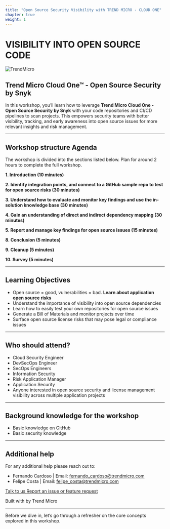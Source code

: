 ```yaml
---
title: "Open Source Security Visibility with TREND MICRO - CLOUD ONE"
chapter: true
weight: 1
---
```


# **VISIBILITY INTO OPEN SOURCE CODE**

![TrendMicro](/images/logo.png)

## Trend Micro Cloud One™ - Open Source Security by Snyk

In this workshop, you’ll learn how to leverage **Trend Micro Cloud One - Open Source Security by Snyk** with your code repositories and CI/CD pipelines to scan projects. This empowers security teams with better visibility, tracking, and early awareness into open source issues for more relevant insights and risk management.
 
--------

## Workshop structure Agenda 

The workshop is divided into the sections listed below. Plan for around 2 hours to complete the full workshop.


<span style="color: #4e3eb1;"><i class='fas fa-check fa-xs'></i></span> <b> 1. Introduction (10 minutes)</b> 

<span style="color: #4e3eb1;"><i class='fas fa-check fa-xs'></i></span> <b> 2. Identify integration points, and connect to a GitHub sample repo to test for open source risks (30 minutes)</b> 

<span style="color: #4e3eb1;"><i class='fas fa-check fa-xs'></i></span> <b> 3. Understand how to evaluate and monitor key findings and use the in-solution knowledge base (30 minutes)</b>

<span style="color: #4e3eb1;"><i class='fas fa-check fa-xs'></i></span> <b> 4. Gain an understanding of direct and indirect dependency mapping (30 minutes)</b>

<span style="color: #4e3eb1;"><i class='fas fa-check fa-xs'></i></span> <b> 5. Report and manage key findings for open source issues (15 minutes)</b>

<span style="color: #4e3eb1;"><i class='fas fa-check fa-xs'></i></span> <b> 8. Conclusion (5 minutes)</b>

<span style="color: #4e3eb1;"><i class='fas fa-check fa-xs'></i></span> <b> 9. Cleanup (5 minutes)</b>

<span style="color: #4e3eb1;"><i class='fas fa-check fa-xs'></i></span> <b> 10. Survey (5 minutes)</b>

--------

## Learning Objectives
- Open source = good, vulnerabilities = bad. **Learn about application open source risks**
- Understand the importance of visibility into open source dependencies
- Learn how to easily test your own repositories for open source issues
- Generate a Bill of Materials and monitor projects over time
- Surface open source license risks that may pose legal or compliance issues

--------

## Who should attend?
- Cloud Security Engineer
- DevSecOps Engineer
- SecOps Engineers
- Information Security
- Risk Application Manager
- Application Security 
- Anyone interested in open source security and license management visibility across multiple application projects

--------


## Background knowledge for the workshop
- Basic knowledge on GitHub
- Basic security knowledge

--------

## Additional help
For any additional help please reach out to: 

- Fernando Cardoso | Email: fernando_cardoso@trendmicro.com
- Felipe Costa | Email: felipe_costa@trendmicro.com

<p>
<a  href="mailto:fernando_cardoso@trendmicro.com;felipe_costa@trendmicro.com?subject=Feedback Cloud One - Open Source Security Workshop"  target="_blank" rel="noopener noreferrer"  class="btn btn-default">  
  Talk to us
  <i class="fas fa-paper-plane"></i>
</a>

<a  href="https://github.com/fernandostc/aws-modernization-with-cloud-one-open-source-security/issues/new" target="_blank" rel="noopener noreferrer"  class="btn btn-default">  
  <i class="fas fa-bug"></i>
  Report an issue or feature request
</a>
</p>
</li>
</ul>
<p>Built with <i class="far fa-heart" style="color: red;"></i> by Trend Micro</p>

--------

Before we dive in, let’s go through a refresher on the core concepts explored in this workshop.
